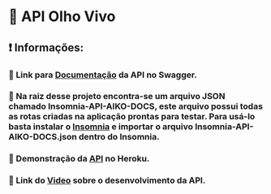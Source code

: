 # :office: API Olho Vivo

## :heavy_exclamation_mark: Informações:

### :green_book: Link para [Documentação](https://app.swaggerhub.com/apis/joao-hiago-01/API-Olho-Vivo-AIKO/1.0.0) da API no Swagger.

### :page_facing_up: Na raiz desse projeto encontra-se um arquivo JSON chamado Insomnia-API-AIKO-DOCS, este arquivo possui todas as rotas criadas na aplicação prontas para testar. Para usá-lo basta instalar o [Insomnia](https://insomnia.rest/) e importar o arquivo Insomnia-API-AIKO-DOCS.json dentro do Insomnia.

### :rocket: Demonstração da [API](https://aiko-olho-vivo.herokuapp.com/) no Heroku.

### :movie_camera: Link do [Video](https://youtu.be/he3SZLxZcV0) sobre o desenvolvimento da API.
